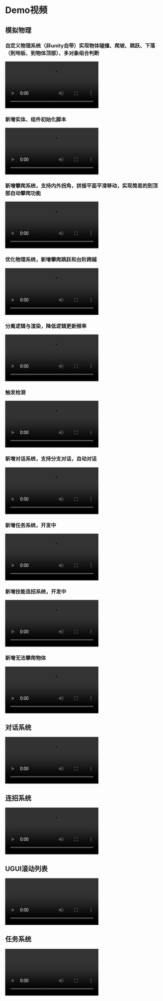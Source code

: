 # Demo视频

## 模拟物理

### 自定义物理系统（非unity自带）实现物体碰撞、爬坡、跳跃、下落（到地板、到物体顶部）、多对象组合判断

<video src="https://spup.buzz/2024-01-29-04-45-15.mov"></video>

### 新增实体、组件初始化脚本

<video src="https://spup.buzz/2024-01-29-04-45-22.mov"></video>

### 新增攀爬系统，支持内外拐角，拼接平面平滑移动，实现简易的到顶部自动攀爬功能

<video src="https://spup.buzz/2024-01-29-04-45-12.mov"></video>

### 优化物理系统，新增攀爬跳跃和台阶跨越

<video src="https://spup.buzz/2024-01-29-04-45-37.mov"></video>

### 分离逻辑与渲染，降低逻辑更新频率

<video src="https://spup.buzz/2024-01-29-04-45-57.mov"></video>

### 触发检测

<video src="https://spup.buzz/2024-01-29-04-45-10.mov"></video>

### 新增对话系统，支持分支对话，自动对话

<video src="https://spup.buzz/2024-01-29-04-45-43.mov"></video>

### 新增任务系统，开发中

<video src="https://spup.buzz/2024-01-29-04-45-45.mov"></video>

### 新增技能连招系统，开发中

<video src="https://spup.buzz/2024-01-29-04-45-41.mov"></video>

### 新增无法攀爬物体

<video src='https://spup.buzz/2024-01-30-23-49-57.mov'></video>

## 对话系统

<video src="https://spup.buzz/2024-01-29-04-45-30.mov"></video>

## 连招系统

<video src="https://spup.buzz/2024-01-29-04-45-20.mov"></video>

## UGUI滚动列表

<video src="https://spup.buzz/2024-01-29-04-45-46.mov"></video>

## 任务系统

<video src="https://spup.buzz/2024-01-29-04-45-35.mov"></video>